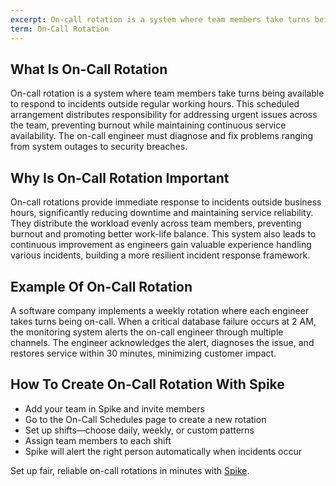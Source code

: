 ```yaml
---
excerpt: On-call rotation is a system where team members take turns being available to respond to incidents outside regular working hours.
term: On-Call Rotation
---
```

## What Is On-Call Rotation

On-call rotation is a system where team members take turns being available to respond to incidents outside regular working hours. This scheduled arrangement distributes responsibility for addressing urgent issues across the team, preventing burnout while maintaining continuous service availability. The on-call engineer must diagnose and fix problems ranging from system outages to security breaches.

## Why Is On-Call Rotation Important

On-call rotations provide immediate response to incidents outside business hours, significantly reducing downtime and maintaining service reliability. They distribute the workload evenly across team members, preventing burnout and promoting better work-life balance. This system also leads to continuous improvement as engineers gain valuable experience handling various incidents, building a more resilient incident response framework.

## Example Of On-Call Rotation

A software company implements a weekly rotation where each engineer takes turns being on-call. When a critical database failure occurs at 2 AM, the monitoring system alerts the on-call engineer through multiple channels. The engineer acknowledges the alert, diagnoses the issue, and restores service within 30 minutes, minimizing customer impact.

## How To Create On-Call Rotation With Spike

- Add your team in Spike and invite members
- Go to the On-Call Schedules page to create a new rotation
- Set up shifts—choose daily, weekly, or custom patterns
- Assign team members to each shift
- Spike will alert the right person automatically when incidents occur

Set up fair, reliable on-call rotations in minutes with [Spike](https://app.spike.sh/signup).